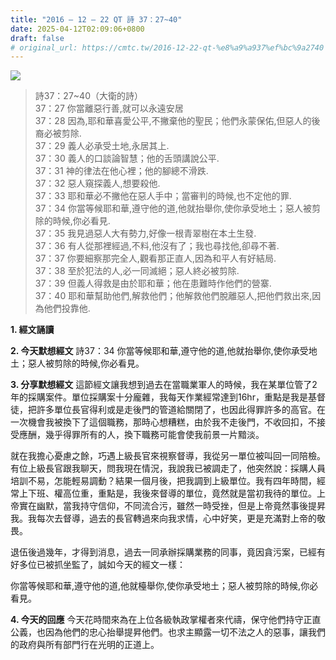 ```yaml
---
title: "2016 – 12 – 22 QT 詩 37：27~40"
date: 2025-04-12T02:09:06+0800
draft: false
# original_url: https://cmtc.tw/2016-12-22-qt-%e8%a9%a937%ef%bc%9a2740
---
```


![](/images/qt.jpg)
> 詩37：27\~40（大衛的詩）  
> 37：27 你當離惡行善,就可以永遠安居  
> 37：28 因為,耶和華喜愛公平,不撇棄他的聖民；他們永蒙保佑,但惡人的後裔必被剪除.  
> 37：29 義人必承受土地,永居其上.  
> 37：30 義人的口談論智慧；他的舌頭講說公平.  
> 37：31 神的律法在他心裡；他的腳總不滑跌.  
> 37：32 惡人窺探義人,想要殺他.  
> 37：33 耶和華必不撇他在惡人手中；當審判的時候,也不定他的罪.  
> 37：34 你當等候耶和華,遵守他的道,他就抬舉你,使你承受地土；惡人被剪除的時候,你必看見.  
> 37：35 我見過惡人大有勢力,好像一根青翠樹在本土生發.  
> 37：36 有人從那裡經過,不料,他沒有了；我也尋找他,卻尋不著.  
> 37：37 你要細察那完全人,觀看那正直人,因為和平人有好結局.  
> 37：38 至於犯法的人,必一同滅絕；惡人終必被剪除.  
> 37：39 但義人得救是由於耶和華；他在患難時作他們的營寨.  
> 37：40 耶和華幫助他們,解救他們；他解救他們脫離惡人,把他們救出來,因為他們投靠他.

**1.  經文誦讀**

**2.  今天默想經文**
詩37：34 你當等候耶和華,遵守他的道,他就抬舉你,使你承受地土；惡人被剪除的時候,你必看見。

**3. 分享默想經文**
這節經文讓我想到過去在當職業軍人的時候，我在某單位管了2年的採購案件。單位採購案十分龐雜，我每天作業經常達到16hr，重點是我是基督徒，把許多單位長官得利或是走後門的管道給關閉了，也因此得罪許多的高官。在一次機會我被換下了這個職務，那時心想糟糕，由於我不走後門，不收回扣，不接受應酬，幾乎得罪所有的人，換下職務可能會使我前景一片黯淡。

就在我擔心憂慮之餘，巧遇上級長官來視察督導，我從另一單位被叫回一同陪檢。有位上級長官跟我聊天，問我現在情況，我說我已被調走了，他突然說：採購人員培訓不易，怎能輕易調動？結果一個月後，把我調到上級單位。我有四年時間，經常上下班、權高位重，重點是，我後來督導的單位，竟然就是當初我待的單位。上帝實在幽默，當我持守信仰，不同流合污，雖然一時受挫，但是上帝竟然事後提昇我。我每次去督導，過去的長官轉過來向我求情，心中好笑，更是充滿對上帝的敬畏。

退伍後過幾年，才得到消息，過去一同承辦採購業務的同事，竟因貪污案，已經有好多位已被抓坐監了，誠如今天的經文一樣：

你當等候耶和華,遵守他的道,他就檯舉你,使你承受地土；惡人被剪除的時候,你必看見。

**4. 今天的回應**
今天花時間來為在上位各級執政掌權者來代禱，保守他們持守正直公義，也因為他們的忠心抬舉提昇他們。也求主顯露一切不法之人的惡事，讓我們的政府與所有部門行在光明的正道上。
